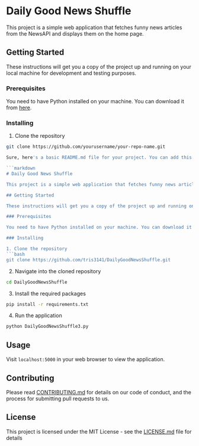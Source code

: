 # Daily Good News Shuffle

This project is a simple web application that fetches funny news articles from the NewsAPI and displays them on the home page.

## Getting Started

These instructions will get you a copy of the project up and running on your local machine for development and testing purposes.

### Prerequisites

You need to have Python installed on your machine. You can download it from [here](https://www.python.org/downloads/).

### Installing

1. Clone the repository
```bash
git clone https://github.com/yourusername/your-repo-name.git

Sure, here's a basic README.md file for your project. You can add this to the root directory of your project.

```markdown
# Daily Good News Shuffle

This project is a simple web application that fetches funny news articles from the NewsAPI and displays them on the home page.

## Getting Started

These instructions will get you a copy of the project up and running on your local machine for development and testing purposes.

### Prerequisites

You need to have Python installed on your machine. You can download it from [here](https://www.python.org/downloads/).

### Installing

1. Clone the repository
```bash
git clone https://github.com/tris3141/DailyGoodNewsShuffle.git
```
2. Navigate into the cloned repository
```bash
cd DailyGoodNewsShuffle
```
3. Install the required packages
```bash
pip install -r requirements.txt
```
4. Run the application
```bash
python DailyGoodNewsShuffle3.py
```

## Usage

Visit `localhost:5000` in your web browser to view the application.

## Contributing

Please read [CONTRIBUTING.md](https://gist.github.com/PurpleBooth/b24679402957c63ec426) for details on our code of conduct, and the process for submitting pull requests to us.

## License

This project is licensed under the MIT License - see the [LICENSE.md](LICENSE.md) file for details
```
